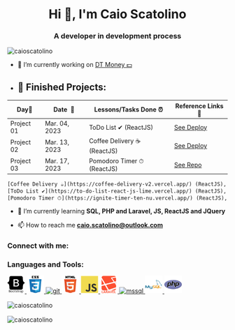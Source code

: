 <h1 align="center">Hi 👋, I'm Caio Scatolino</h1>
<h3 align="center">A developer in development process</h3>

<p align="left"> <img src="https://komarev.com/ghpvc/?username=caioscatolino&label=Profile%20views&color=0e75b6&style=flat" alt="caioscatolino" /> </p>

- 🔭 I’m currently working on [DT Money 💵](https://dt-money-iota-liard.vercel.app/)

- ## 🚀 Finished Projects:
|**Day:pushpin:**|**Date &nbsp;:calendar:**|**Lessons/Tasks Done :alarm_clock:**| **Reference Links :link:**|
|------|-----------------|--------------------|---------------------|
|Project 01|Mar. 04, 2023| ToDo List ✔ (ReactJS) | [See Deploy](https://to-do-list-react-js-lime.vercel.app/)|
|Project 02|Mar. 13, 2023| Coffee Delivery ☕ (ReactJS) | [See Deploy](https://coffee-delivery-v2.vercel.app/)|
|Project 03|Mar. 17, 2023| Pomodoro Timer ⏱ (ReactJS) | [See Repo](https://ignite-timer-ten-nu.vercel.app/)|

    [Coffee Delivery ☕](https://coffee-delivery-v2.vercel.app/) (ReactJS),
    [ToDo List ✔](https://to-do-list-react-js-lime.vercel.app/) (ReactJS),
    [Pomodoro Timer ⏱](https://ignite-timer-ten-nu.vercel.app/) (ReactJS),  
   

- 🌱 I’m currently learning **SQL, PHP and Laravel, JS, ReactJS and JQuery**

- 📫 How to reach me **caio.scatolino@outlook.com**

<h3 align="left">Connect with me:</h3>
<p align="left">
</p>

<h3 align="left">Languages and Tools:</h3>
<p align="left"> <a href="https://getbootstrap.com" target="_blank" rel="noreferrer"> <img src="https://raw.githubusercontent.com/devicons/devicon/master/icons/bootstrap/bootstrap-plain-wordmark.svg" alt="bootstrap" width="40" height="40"/> </a> <a href="https://www.w3schools.com/css/" target="_blank" rel="noreferrer"> <img src="https://raw.githubusercontent.com/devicons/devicon/master/icons/css3/css3-original-wordmark.svg" alt="css3" width="40" height="40"/> </a> <a href="https://git-scm.com/" target="_blank" rel="noreferrer"> <img src="https://www.vectorlogo.zone/logos/git-scm/git-scm-icon.svg" alt="git" width="40" height="40"/> </a> <a href="https://www.w3.org/html/" target="_blank" rel="noreferrer"> <img src="https://raw.githubusercontent.com/devicons/devicon/master/icons/html5/html5-original-wordmark.svg" alt="html5" width="40" height="40"/> </a> <a href="https://developer.mozilla.org/en-US/docs/Web/JavaScript" target="_blank" rel="noreferrer"> <img src="https://raw.githubusercontent.com/devicons/devicon/master/icons/javascript/javascript-original.svg" alt="javascript" width="40" height="40"/> </a> <a href="https://laravel.com/" target="_blank" rel="noreferrer"> <img src="https://raw.githubusercontent.com/devicons/devicon/master/icons/laravel/laravel-plain-wordmark.svg" alt="laravel" width="40" height="40"/> </a> <a href="https://www.microsoft.com/en-us/sql-server" target="_blank" rel="noreferrer"> <img src="https://www.svgrepo.com/show/303229/microsoft-sql-server-logo.svg" alt="mssql" width="40" height="40"/> </a> <a href="https://www.mysql.com/" target="_blank" rel="noreferrer"> <img src="https://raw.githubusercontent.com/devicons/devicon/master/icons/mysql/mysql-original-wordmark.svg" alt="mysql" width="40" height="40"/> </a> <a href="https://www.php.net" target="_blank" rel="noreferrer"> <img src="https://raw.githubusercontent.com/devicons/devicon/master/icons/php/php-original.svg" alt="php" width="40" height="40"/> </a> </p>

<p><img align="center" src="https://github-readme-stats.vercel.app/api/top-langs?username=caioscatolino&show_icons=true&locale=en&layout=compact" alt="caioscatolino" /></p>

<p><img align="center" src="https://github-readme-streak-stats.herokuapp.com/?user=caioscatolino&" alt="caioscatolino" /></p>
